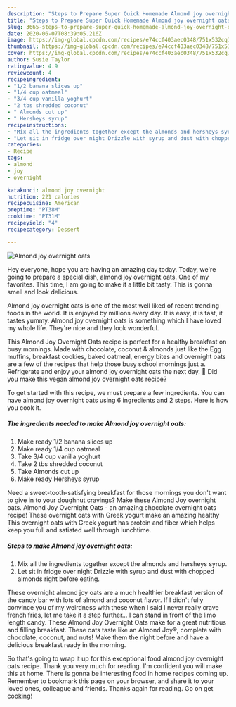 ```yaml
---
description: "Steps to Prepare Super Quick Homemade Almond joy overnight oats"
title: "Steps to Prepare Super Quick Homemade Almond joy overnight oats"
slug: 3665-steps-to-prepare-super-quick-homemade-almond-joy-overnight-oats
date: 2020-06-07T08:39:05.216Z
image: https://img-global.cpcdn.com/recipes/e74ccf403aec0348/751x532cq70/almond-joy-overnight-oats-recipe-main-photo.jpg
thumbnail: https://img-global.cpcdn.com/recipes/e74ccf403aec0348/751x532cq70/almond-joy-overnight-oats-recipe-main-photo.jpg
cover: https://img-global.cpcdn.com/recipes/e74ccf403aec0348/751x532cq70/almond-joy-overnight-oats-recipe-main-photo.jpg
author: Susie Taylor
ratingvalue: 4.9
reviewcount: 4
recipeingredient:
- "1/2 banana slices up"
- "1/4 cup oatmeal"
- "3/4 cup vanilla yoghurt"
- "2 tbs shredded coconut"
- " Almonds cut up"
- " Hersheys syrup"
recipeinstructions:
- "Mix all the ingredients together except the almonds and hersheys syrup."
- "Let sit in fridge over night Drizzle with syrup and dust with chopped almonds right before eating."
categories:
- Recipe
tags:
- almond
- joy
- overnight

katakunci: almond joy overnight 
nutrition: 221 calories
recipecuisine: American
preptime: "PT38M"
cooktime: "PT31M"
recipeyield: "4"
recipecategory: Dessert

---
```



![Almond joy overnight oats](https://img-global.cpcdn.com/recipes/e74ccf403aec0348/751x532cq70/almond-joy-overnight-oats-recipe-main-photo.jpg)

Hey everyone, hope you are having an amazing day today. Today, we're going to prepare a special dish, almond joy overnight oats. One of my favorites. This time, I am going to make it a little bit tasty. This is gonna smell and look delicious.

Almond joy overnight oats is one of the most well liked of recent trending foods in the world. It is enjoyed by millions every day. It is easy, it is fast, it tastes yummy. Almond joy overnight oats is something which I have loved my whole life. They're nice and they look wonderful.

This Almond Joy Overnight Oats recipe is perfect for a healthy breakfast on busy mornings. Made with chocolate, coconut &amp; almonds just like the Egg muffins, breakfast cookies, baked oatmeal, energy bites and overnight oats are a few of the recipes that help those busy school mornings just a. Refrigerate and enjoy your almond joy overnight oats the next day. 📸 Did you make this vegan almond joy overnight oats recipe?


To get started with this recipe, we must prepare a few ingredients. You can have almond joy overnight oats using 6 ingredients and 2 steps. Here is how you cook it.

<!--inarticleads1-->

##### The ingredients needed to make Almond joy overnight oats:

1. Make ready 1/2 banana slices up
1. Make ready 1/4 cup oatmeal
1. Take 3/4 cup vanilla yoghurt
1. Take 2 tbs shredded coconut
1. Take  Almonds cut up
1. Make ready  Hersheys syrup


Need a sweet-tooth-satisfying breakfast for those mornings you don&#39;t want to give in to your doughnut cravings? Make these Almond Joy overnight oats. Almond Joy Overnight Oats - an amazing chocolate overnight oats recipe! These overnight oats with Greek yogurt make an amazing healthy This overnight oats with Greek yogurt has protein and fiber which helps keep you full and satiated well through lunchtime. 

<!--inarticleads2-->

##### Steps to make Almond joy overnight oats:

1. Mix all the ingredients together except the almonds and hersheys syrup.
1. Let sit in fridge over night Drizzle with syrup and dust with chopped almonds right before eating.


These overnight almond joy oats are a much healthier breakfast version of the candy bar with lots of almond and coconut flavor. If I didn&#39;t fully convince you of my weirdness with these when I said I never really crave french fries, let me take it a step further… I can stand in front of the limo length candy. These Almond Joy Overnight Oats make for a great nutritious and filling breakfast. These oats taste like an Almond Joy®, complete with chocolate, coconut, and nuts! Make them the night before and have a delicious breakfast ready in the morning. 

So that's going to wrap it up for this exceptional food almond joy overnight oats recipe. Thank you very much for reading. I'm confident you will make this at home. There is gonna be interesting food in home recipes coming up. Remember to bookmark this page on your browser, and share it to your loved ones, colleague and friends. Thanks again for reading. Go on get cooking!
